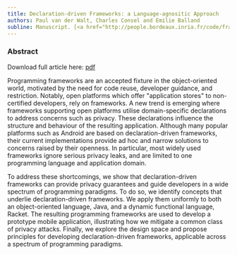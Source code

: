 ```yaml
---
title: Declaration-driven Frameworks: a Language-agnositic Approach
authors: Paul van der Walt, Charles Consel and Emilie Balland
subline: Manuscript. [<a href="http://people.bordeaux.inria.fr/code/frameworks.tgz">code</a>]
---
```


### Abstract

Download full article here: [pdf](http://people.bordeaux.inria.fr/docs/progfw.pdf)


Programming frameworks are an accepted fixture in the
object-oriented world, motivated by the need for code reuse, developer
guidance, and restriction.  Notably, open platforms which offer "application
stores" to non-certified developers, rely on frameworks.  A new trend
is emerging where frameworks supporting open platforms utilise
domain-specific declarations to address concerns such as privacy. These
declarations influence the structure and behaviour of the resulting
application. Although many popular platforms such as Android are based
on declaration-driven frameworks, their current implementations
provide ad hoc and narrow solutions to concerns raised by their
openness.  In particular, most widely used frameworks 
ignore serious privacy leaks, and are limited to one programming
language and application domain.

To address these shortcomings, we show that declaration-driven
frameworks can provide privacy guarantees and guide developers in a
wide spectrum of programming paradigms. To do so, we identify concepts
that underlie declaration-driven frameworks. We apply them uniformly
to both an object-oriented language, Java, and a dynamic
functional language, Racket. 
The resulting programming frameworks are used to develop a prototype
mobile application, illustrating how we mitigate a common class of
privacy attacks. Finally, we explore the design space and propose
principles for developing declaration-driven frameworks, applicable
across a spectrum of programming paradigms.
